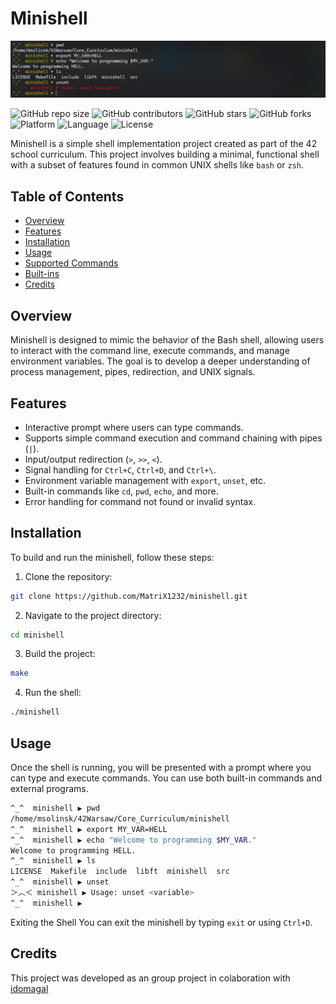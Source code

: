 # Minishell

<img src="https://github.com/MatriX1232/minishell/blob/6a6c389ad9e90e3b5f0a6c01223e01a6a26db7e9/minishell_example.png"> 

![GitHub repo size](https://img.shields.io/github/repo-size/MatriX1232/minishell)
![GitHub contributors](https://img.shields.io/github/contributors/MatriX1232/minishell)
![GitHub stars](https://img.shields.io/github/stars/MatriX1232/minishell?style=social)
![GitHub forks](https://img.shields.io/github/forks/MatriX1232/minishell?style=social)
![Platform](https://img.shields.io/badge/Platform-Linux%20%7C%20MacOS-informational)
![Language](https://img.shields.io/badge/Language-C-blue)
![License](https://img.shields.io/github/license/MatriX1232/minishell)

Minishell is a simple shell implementation project created as part of the 42 school curriculum. This project involves building a minimal, functional shell with a subset of features found in common UNIX shells like `bash` or `zsh`.

## Table of Contents
- [Overview](#overview)
- [Features](#features)
- [Installation](#installation)
- [Usage](#usage)
- [Supported Commands](#supported-commands)
- [Built-ins](#built-ins)
- [Credits](#credits)

## Overview

Minishell is designed to mimic the behavior of the Bash shell, allowing users to interact with the command line, execute commands, and manage environment variables. The goal is to develop a deeper understanding of process management, pipes, redirection, and UNIX signals.

## Features
- Interactive prompt where users can type commands.
- Supports simple command execution and command chaining with pipes (`|`).
- Input/output redirection (`>`, `>>`, `<`).
- Signal handling for `Ctrl+C`, `Ctrl+D`, and `Ctrl+\`.
- Environment variable management with `export`, `unset`, etc.
- Built-in commands like `cd`, `pwd`, `echo`, and more.
- Error handling for command not found or invalid syntax.

## Installation

To build and run the minishell, follow these steps:

1. Clone the repository:
  ```bash
  git clone https://github.com/MatriX1232/minishell.git
  ```
2. Navigate to the project directory:
  ```bash
  cd minishell
  ```
3. Build the project:
  ```bash
  make
  ```
4. Run the shell:
  ```bash
  ./minishell
  ```

## Usage
Once the shell is running, you will be presented with a prompt where you can type and execute commands.
You can use both built-in commands and external programs.
```bash
^_^  minishell ▶ pwd
/home/msolinsk/42Warsaw/Core_Curriculum/minishell
^_^  minishell ▶ export MY_VAR=HELL
^_^  minishell ▶ echo "Welcome to programming $MY_VAR."
Welcome to programming HELL.
^_^  minishell ▶ ls
LICENSE  Makefile  include  libft  minishell  src
^_^  minishell ▶ unset
＞︿＜ minishell ▶ Usage: unset <variable>
^_^  minishell ▶
```
Exiting the Shell
You can exit the minishell by typing ```exit``` or using ```Ctrl+D```.

## Credits
This project was developed as an group project in colaboration with [idomagal](https://github.com/igordotdev)
